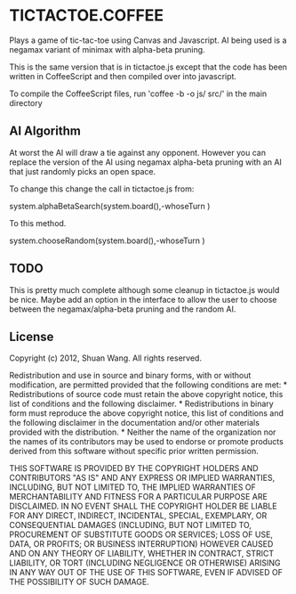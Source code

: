 TICTACTOE.COFFEE
===============

Plays a game of tic-tac-toe using Canvas and Javascript. AI being used is a negamax variant of minimax with alpha-beta pruning.

This is the same version that is in tictactoe.js except that the code has been written in CoffeeScript and then compiled over into javascript.

To compile the CoffeeScript files, run 'coffee -b -o js/ src/' in the main directory

AI Algorithm
------------
At worst the AI will draw a tie against any opponent. However you can replace the version of the AI using negamax alpha-beta pruning with an AI that just randomly picks an open space.

To change this change the call in tictactoe.js from:

system.alphaBetaSearch(system.board(),-whoseTurn ) 

To this method.

system.chooseRandom(system.board(),-whoseTurn ) 

TODO
------------
This is pretty much complete although some cleanup in tictactoe.js would be nice. Maybe add an option in the interface to allow the user to choose between the negamax/alpha-beta pruning and the random AI.

License
------------
Copyright (c) 2012, Shuan Wang.
All rights reserved.

Redistribution and use in source and binary forms, with or without
modification, are permitted provided that the following conditions are met:
    * Redistributions of source code must retain the above copyright
      notice, this list of conditions and the following disclaimer.
    * Redistributions in binary form must reproduce the above copyright
      notice, this list of conditions and the following disclaimer in the
      documentation and/or other materials provided with the distribution.
    * Neither the name of the organization nor the
      names of its contributors may be used to endorse or promote products
      derived from this software without specific prior written permission.

THIS SOFTWARE IS PROVIDED BY THE COPYRIGHT HOLDERS AND CONTRIBUTORS "AS IS" AND
ANY EXPRESS OR IMPLIED WARRANTIES, INCLUDING, BUT NOT LIMITED TO, THE IMPLIED
WARRANTIES OF MERCHANTABILITY AND FITNESS FOR A PARTICULAR PURPOSE ARE
DISCLAIMED. IN NO EVENT SHALL THE COPYRIGHT HOLDER BE LIABLE FOR ANY
DIRECT, INDIRECT, INCIDENTAL, SPECIAL, EXEMPLARY, OR CONSEQUENTIAL DAMAGES
(INCLUDING, BUT NOT LIMITED TO, PROCUREMENT OF SUBSTITUTE GOODS OR SERVICES;
LOSS OF USE, DATA, OR PROFITS; OR BUSINESS INTERRUPTION) HOWEVER CAUSED AND
ON ANY THEORY OF LIABILITY, WHETHER IN CONTRACT, STRICT LIABILITY, OR TORT
(INCLUDING NEGLIGENCE OR OTHERWISE) ARISING IN ANY WAY OUT OF THE USE OF THIS
SOFTWARE, EVEN IF ADVISED OF THE POSSIBILITY OF SUCH DAMAGE.
